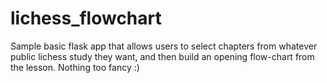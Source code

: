 # lichess_flowchart

Sample basic flask app that allows users to select chapters from whatever public lichess study they want, and then build an opening flow-chart from the lesson. Nothing too fancy :) 
